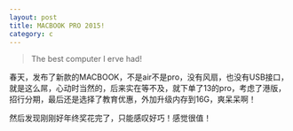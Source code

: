 ```yaml
---
layout: post
title: MACBOOK PRO 2015!
category: c
---
```


>The best computer I erve had!

春天，发布了新款的MACBOOK，不是air不是pro，没有风扇，也没有USB接口，就是这么屌，心动时当然的，后来实在等不及，就下单了13的pro，考虑了港版，招行分期，最后还是选择了教育优惠，外加升级内存到16G，爽呆呆啊！

然后发现刚刚好年终奖花完了，只能感叹好巧！感觉很值！


